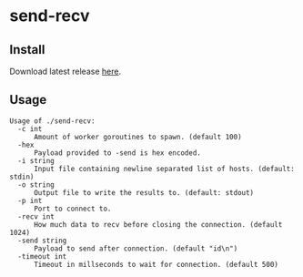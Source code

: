 # send-recv

## Install

Download latest release [here](https://github.com/tomsteele/send-recv/releases/latest).

## Usage
```
Usage of ./send-recv:
  -c int
      Amount of worker goroutines to spawn. (default 100)
  -hex
      Payload provided to -send is hex encoded.
  -i string
      Input file containing newline separated list of hosts. (default: stdin)
  -o string
      Output file to write the results to. (default: stdout)
  -p int
      Port to connect to.
  -recv int
      How much data to recv before closing the connection. (default 1024)
  -send string
      Payload to send after connection. (default "id\n")
  -timeout int
      Timeout in millseconds to wait for connection. (default 500)
```
